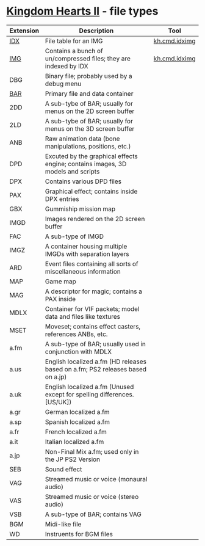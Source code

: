 # [Kingdom Hearts II](index.md) - file types

| Extension | Description | Tool | 
|-----------|-------------|------|
| [IDX](file//type/idx.md) | File table for an IMG | [kh.cmd.idximg](../tool/kh.cmd.idximg.md)
| [IMG](file//type/idx.md) | Contains a bunch of un/compressed files; they are indexed by IDX | [kh.cmd.idximg](../tool/kh.cmd.idximg.md)
| DBG | Binary file; probably used by a debug menu
| [BAR](file/type/bar.md) | Primary file and data container
| 2DD | A sub-tybe of BAR; usually for menus on the 2D screen buffer
| 2LD | A sub-tybe of BAR; usually for menus on the 3D screen buffer
| ANB | Raw animation data (bone manipulations, positions, etc.)
| DPD | Excuted by the graphical effects engine; contains images, 3D models and scripts
| DPX | Contains various DPD files
| PAX | Graphical effect; contains inside DPX entries
| GBX | Gummiship mission map
| IMGD | Images rendered on the 2D screen buffer
| FAC | A sub-type of IMGD
| IMGZ | A container housing multiple IMGDs with separation layers
| ARD | Event files containing all sorts of miscellaneous information
| MAP | Game map
| MAG | A descriptor for magic; contains a PAX inside
| MDLX | Container for VIF packets; model data and files like textures
| MSET | Moveset; contains effect casters, references ANBs, etc.
| a.fm | A sub-type of BAR; usually used in conjunction with MDLX
| a.us | English localized a.fm (HD releases based on a.fm; PS2 releases based on a.jp)
| a.uk | English localized a.fm (Unused except for spelling differences. [US/UK])
| a.gr | German localized a.fm
| a.sp | Spanish localized a.fm
| a.fr | French localized a.fm
| a.it | Italian localized a.fm
| a.jp | Non-Final Mix a.fm; used only in the JP PS2 Version
| SEB | Sound effect
| VAG | Streamed music or voice (monaural audio)
| VAS | Streamed music or voice (stereo audio)
| VSB | A sub-type of BAR; contains VAG
| BGM | Midi-like file
| WD  | Instruents for BGM files
